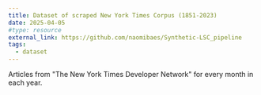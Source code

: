 ```yaml
---
title: Dataset of scraped New York Times Corpus (1851-2023)
date: 2025-04-05
#type: resource
external_link: https://github.com/naomibaes/Synthetic-LSC_pipeline
tags:
  - dataset
---
```


Articles from "The New York Times Developer Network" for every month in each year. 

<!--more-->

